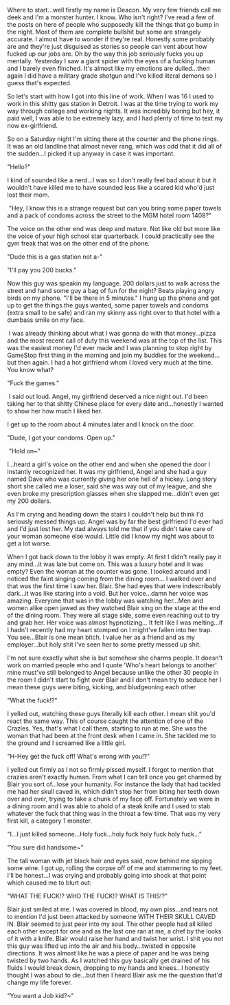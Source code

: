 Where to start…well firstly my name is Deacon. My very few friends call me deek and I'm a monster hunter. I know. Who isn't right? I've read a few of the posts on here of people who supposedly kill the things that go bump in the night. Most of them are complete bullshit but some are strangely accurate. I almost have to wonder if they're real. Honestly some probably are and they're just disguised as stories so people can vent about how fucked up our jobs are. Oh by the way this job seriously fucks you up mentally. Yesterday I saw a giant spider with the eyes of a fucking human and I barely even flinched. It's almost like my emotions are dulled…then again I did have a military grade shotgun and I've killed literal demons so I guess that's expected.


So let's start with how I got into this line of work. When I was 16 I used to work in this shitty gas station in Detroit. I was at the time trying to work my way through college and working nights. It was incredibly boring but hey, it paid well, I was able to be extremely lazy, and I had plenty of time to text my now ex-girlfriend. 


So on a Saturday night I'm sitting there at the counter and the phone rings. It was an old landline that almost never rang, which was odd that it did all of the sudden…I picked it up anyway in case it was important. 

"Hello?"

 I kind of sounded like a nerd…I was so I don't really feel bad about it but it wouldn't have killed me to have sounded less like a scared kid who'd just lost their mom.


 "Hey, I know this is a strange request but can you bring some paper towels and a pack of condoms across the street to the MGM hotel room 1408?" 


The voice on the other end was deep and mature. Not like old but more like the voice of your high school star quarterback. I could practically see the gym freak that was on the other end of the phone.


"Dude this is a gas station not a-" 


"I'll pay you 200 bucks." 


Now this guy was speakin my language. 200 dollars just to walk across the street and hand some guy a bag of fun for the night? Beats playing angry birds on my phone. "I'll be there in 5 minutes." I hung up the phone and got up to get the things the guys wanted, some paper towels and condoms (extra small to be safe) and ran my skinny ass right over to that hotel with a dumbass smile on my face.


 I was already thinking about what I was gonna do with that money…pizza and the most recent call of duty this weekend was at the top of the list. This was the easiest money I'd ever made and I was planning to stop right by GameStop first thing in the morning and join my buddies for the weekend…but then again. I had a hot girlfriend whom I loved very much at the time. You know what? 


"Fuck the games."


 I said out loud. Angel, my girlfriend deserved a nice night out. I'd been taking her to that shitty Chinese place for every date and…honestly I wanted to show her how much I liked her.


I get up to the room about 4 minutes later and I knock on the door. 


"Dude, I got your condoms. Open up."


 "Hold on~" 


I…heard a girl's voice on the other end and when she opened the door I instantly recognized her. It was my girlfriend, Angel and she had a guy named Dave who was currently giving her one hell of a hickey. Long story short she called me a loser, said she was way out of my league, and she even broke my prescription glasses when she slapped me…didn't even get my 200 dollars.


As I'm crying and heading down the stairs I couldn't help but think I'd seriously messed things up. Angel was by far the best girlfriend I'd ever had and I'd just lost her. My dad always told me that if you didn't take care of your woman someone else would. Little did I know my night was about to get a lot worse. 


When I got back down to the lobby it was empty. At first I didn't really pay it any mind…it was late but come on. This was a luxury hotel and it was empty? Even the woman at the counter was gone. I looked around and I noticed the faint singing coming from the dining room... I walked over and that was the first time I saw her. Blair. She had eyes that were indescribably dark…it was like staring into a void. But her voice…damn her voice was amazing. Everyone that was in the lobby was watching her…Men and women alike open jawed as they watched Blair sing on the stage at the end of the dining room. They were all stage side, some even reaching out to try and grab her. Her voice was almost hypnotizing… It felt like I was melting…if I hadn't recently had my heart stomped on I might've fallen into her trap. You see…Blair is one mean bitch. I value her as a friend and as my employer…but holy shit I've seen her to some pretty messed up shit.


I'm not sure exactly what she is but somehow she charms people. It doesn't work on married people who and I quote 'Who's heart belongs to another' mine must've still belonged to Angel because unlike the other 30 people in the room I didn't start to fight over Blair and I don't mean try to seduce her I mean these guys were biting, kicking, and bludgeoning each other


"What the fuck!?"


I yelled out, watching these guys literally kill each other. I mean shit you'd react the same way. This of course caught the attention of one of the Crazies. Yes, that's what I call them, starting to run at me. She was the woman that had been at the front desk when I came in. She tackled me to the ground and I screamed like a little girl.


"H-Hey get the fuck off! What's wrong with you!?"


I yelled out firmly as I not so firmly pissed myself. I forgot to mention that crazies aren't exactly human. From what I can tell once you get charmed by Blair you sort of…lose your humanity. For instance the lady that had tackled me had her skull caved in, which didn't stop her from biting her teeth down over and over, trying to take a chunk of my face off. Fortunately we were in a dining room and I was able to ahold of a steak knife and I used to stab whatever the fuck that thing was in the throat a few time. That was my very first kill, a category 1 monster.


"I…I just killed someone…Holy fuck…holy fuck holy fuck holy fuck…"


"You sure did handsome~" 


The tall woman with jet black hair and eyes said, now behind me sipping some wine. I got up, rolling the corpse off of me and stammering to my feet. I'll be honest…I was crying and probably going into shock at that point which caused me to blurt out:


"WHAT THE FUCK!? WHO THE FUCK!? WHAT IS THIS!?"


Blair just smiled at me. I was covered in blood, my own piss…and tears not to mention I'd just been attacked by someone WITH THEIR SKULL CAVED IN. Blair seemed to just peer into my soul. The other people had all killed each other except for one and as the last one ran at me, a chef by the looks of it with a knife. Blair would raise her hand and twist her wrist. I shit you not this guy was lifted up into the air and his body…twisted in opposite directions. It was almost like he was a piece of paper and he was being twisted by two hands. As I watched this guy basically get drained of his fluids I would break down, dropping to my hands and knees…I honestly thought I was about to die…but then I heard Blair ask me the question that'd change my life forever.


"You want a Job kid?~"